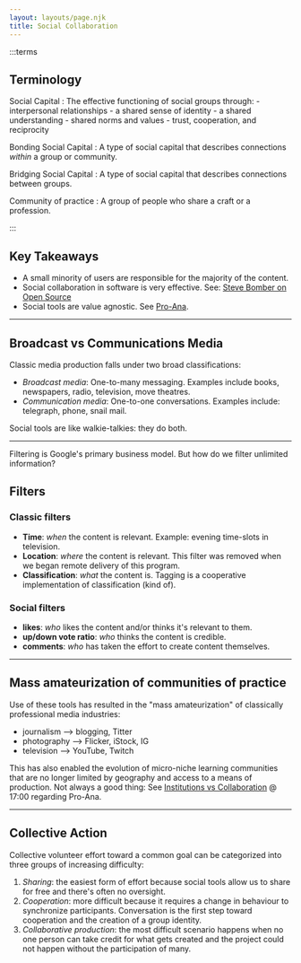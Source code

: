 ```yaml
---
layout: layouts/page.njk
title: Social Collaboration
---
```


:::terms
## Terminology
Social Capital
: The effective functioning of social groups through:
    - interpersonal relationships
    - a shared sense of identity
    - a shared understanding
    - shared norms and values
    - trust, cooperation, and reciprocity  

Bonding Social Capital
: A type of social capital that describes connections _within_ a group or community.

Bridging Social Capital
: A type of social capital that describes connections between groups.

Community of practice
: A group of people who share a craft or a profession.

:::

## Key Takeaways
- A small minority of users are responsible for the majority of the content.
- Social collaboration in software is very effective. See: [Steve Bomber on Open Source](https://youtu.be/sPQViNNOAkw?t=758)
- Social tools are value agnostic. See [Pro-Ana](https://youtu.be/sPQViNNOAkw?t=1032).

---

## Broadcast vs Communications Media
Classic media production falls under two broad classifications:
- _Broadcast media_: One-to-many messaging. Examples include books, newspapers, radio, television, move theatres.
- _Communication media_: One-to-one conversations. Examples include: telegraph, phone, snail mail.

Social tools are like walkie-talkies: they do both.

---

Filtering is Google's primary business model.
But how do we filter unlimited information?

## Filters
### Classic filters
- **Time**: *when* the content is relevant. Example: evening time-slots in television.
- **Location**: *where* the content is relevant. This filter was removed when we began remote delivery of this program.
- **Classification**: *what* the content is. Tagging is a cooperative implementation of classification (kind of).

### Social filters
- **likes**: *who* likes the content and/or thinks it's relevant to them.
- **up/down vote ratio**: *who* thinks the content is credible.
- **comments**: *who* has taken the effort to create content themselves.

---

## Mass amateurization of communities of practice
Use of these tools has resulted in the "mass amateurization" of classically professional media industries:
- journalism --> blogging, Titter
- photography --> Flicker, iStock, IG
- television --> YouTube, Twitch

This has also enabled the evolution of micro-niche learning communities that are no longer limited by geography and access to a means of production. Not always a good thing: See [Institutions vs Collaboration](https://youtu.be/sPQViNNOAkw?t=1032) @ 17:00 regarding Pro-Ana.

---

## Collective Action
Collective volunteer effort toward a common goal can be categorized into three groups of increasing difficulty:
1. _Sharing_: the easiest form of effort because social tools allow us to share for free and there's often no oversight.
2. _Cooperation_: more difficult because it requires a change in behaviour to synchronize participants. Conversation is the first step toward cooperation and the creation of a group identity.
3. _Collaborative production_: the most difficult scenario happens when no one person can take credit for what gets created and the project could not happen without the participation of many.
